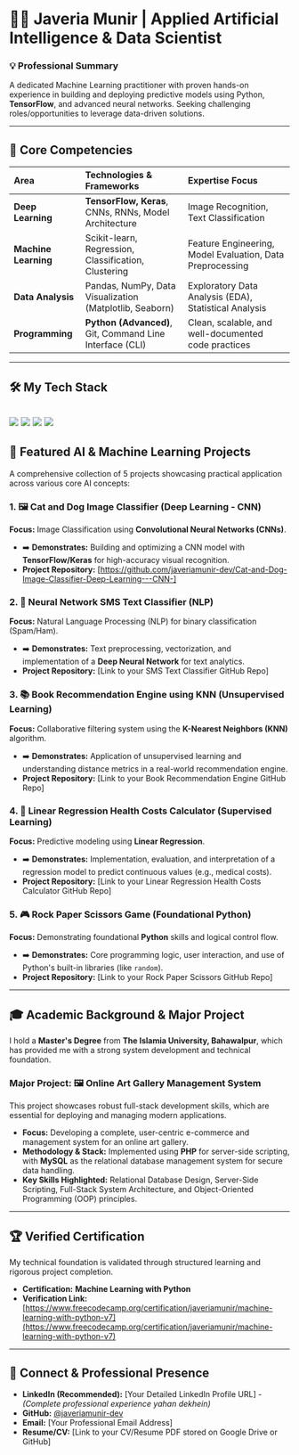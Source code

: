 # 👩‍💻 Javeria Munir | Applied Artificial Intelligence & Data Scientist

### 💡 Professional Summary
A dedicated Machine Learning practitioner with proven hands-on experience in building and deploying predictive models using Python, **TensorFlow**, and advanced neural networks. Seeking challenging roles/opportunities to leverage data-driven solutions.

---

## 🚀 Core Competencies
| Area | Technologies & Frameworks | Expertise Focus |
| :--- | :--- | :--- |
| **Deep Learning** | **TensorFlow, Keras**, CNNs, RNNs, Model Architecture | Image Recognition, Text Classification |
| **Machine Learning** | Scikit-learn, Regression, Classification, Clustering | Feature Engineering, Model Evaluation, Data Preprocessing |
| **Data Analysis** | Pandas, NumPy, Data Visualization (Matplotlib, Seaborn) | Exploratory Data Analysis (EDA), Statistical Analysis |
| **Programming** | **Python (Advanced)**, Git, Command Line Interface (CLI) | Clean, scalable, and well-documented code practices |

---

## 🛠️ My Tech Stack
![](https://img.shields.io/badge/Language-Python-3776AB?style=for-the-badge&logo=python)
![](https://img.shields.io/badge/Framework-TensorFlow-FF6F00?style=for-the-badge&logo=tensorflow)
![](https://img.shields.io/badge/Development-PHP-777BB4?style=for-the-badge&logo=php)
![](https://img.shields.io/badge/Database-MySQL-00758F?style=for-the-badge&logo=mysql)
---

## 📂 Featured AI & Machine Learning Projects

A comprehensive collection of 5 projects showcasing practical application across various core AI concepts:

### 1. 🖼️ Cat and Dog Image Classifier (Deep Learning - CNN)
**Focus:** Image Classification using **Convolutional Neural Networks (CNNs)**.
* ➡️ **Demonstrates:** Building and optimizing a CNN model with **TensorFlow/Keras** for high-accuracy visual recognition.
* **Project Repository:** [https://github.com/javeriamunir-dev/Cat-and-Dog-Image-Classifier-Deep-Learning---CNN-]

### 2. 📧 Neural Network SMS Text Classifier (NLP)
**Focus:** Natural Language Processing (NLP) for binary classification (Spam/Ham).
* ➡️ **Demonstrates:** Text preprocessing, vectorization, and implementation of a **Deep Neural Network** for text analytics.
* **Project Repository:** [Link to your SMS Text Classifier GitHub Repo]

### 3. 📚 Book Recommendation Engine using KNN (Unsupervised Learning)
**Focus:** Collaborative filtering system using the **K-Nearest Neighbors (KNN)** algorithm.
* ➡️ **Demonstrates:** Application of unsupervised learning and understanding distance metrics in a real-world recommendation engine.
* **Project Repository:** [Link to your Book Recommendation Engine GitHub Repo]

### 4. 🏥 Linear Regression Health Costs Calculator (Supervised Learning)
**Focus:** Predictive modeling using **Linear Regression**.
* ➡️ **Demonstrates:** Implementation, evaluation, and interpretation of a regression model to predict continuous values (e.g., medical costs).
* **Project Repository:** [Link to your Linear Regression Health Costs Calculator GitHub Repo]

### 5. 🎮 Rock Paper Scissors Game (Foundational Python)
**Focus:** Demonstrating foundational **Python** skills and logical control flow.
* ➡️ **Demonstrates:** Core programming logic, user interaction, and use of Python's built-in libraries (like `random`).
* **Project Repository:** [Link to your Rock Paper Scissors GitHub Repo]

---

## 🎓 Academic Background & Major Project

I hold a **Master's Degree** from **The Islamia University, Bahawalpur**, which has provided me with a strong system development and technical foundation.

### Major Project: 🖼️ Online Art Gallery Management System
This project showcases robust full-stack development skills, which are essential for deploying and managing modern applications.

* **Focus:** Developing a complete, user-centric e-commerce and management system for an online art gallery.
* **Methodology & Stack:** Implemented using **PHP** for server-side scripting, with **MySQL** as the relational database management system for secure data handling.
* **Key Skills Highlighted:** Relational Database Design, Server-Side Scripting, Full-Stack System Architecture, and Object-Oriented Programming (OOP) principles.
---

## 🏆 Verified Certification

My technical foundation is validated through structured learning and rigorous project completion.

* **Certification:** **Machine Learning with Python**
* **Verification Link:** [https://www.freecodecamp.org/certification/javeriamunir/machine-learning-with-python-v7](https://www.freecodecamp.org/certification/javeriamunir/machine-learning-with-python-v7)

---

## 📧 Connect & Professional Presence

* **LinkedIn (Recommended):** [Your Detailed LinkedIn Profile URL] - *(Complete professional experience yahan dekhein)*
* **GitHub:** [@javeriamunir-dev](https://github.com/javeriamunir-dev)
* **Email:** [Your Professional Email Address]
* **Resume/CV:** [Link to your CV/Resume PDF stored on Google Drive or GitHub]
